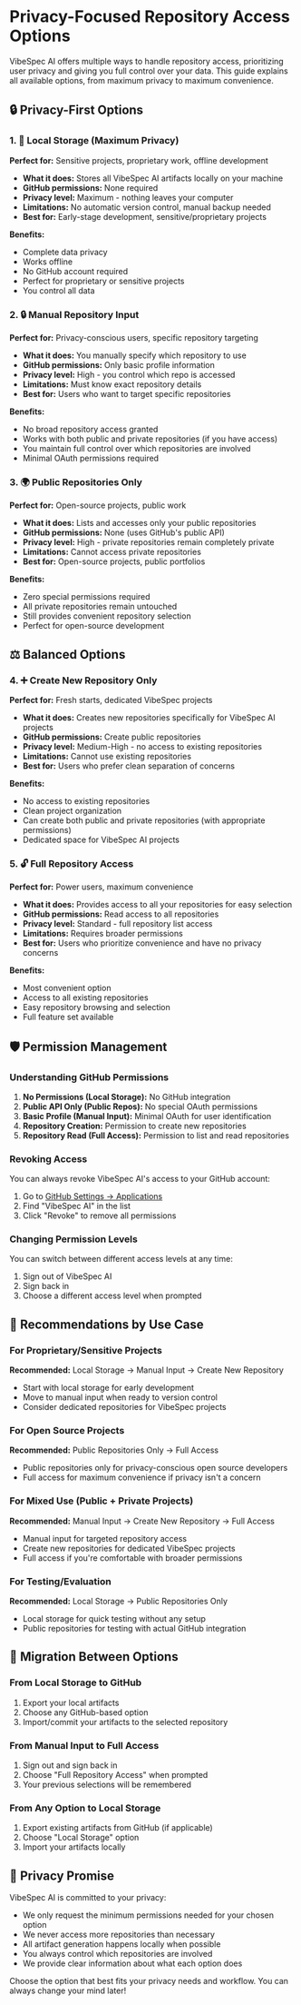# Privacy-Focused Repository Access Options

VibeSpec AI offers multiple ways to handle repository access, prioritizing user privacy and giving you full control over your data. This guide explains all available options, from maximum privacy to maximum convenience.

## 🔒 Privacy-First Options

### 1. 💾 Local Storage (Maximum Privacy)
**Perfect for:** Sensitive projects, proprietary work, offline development

- **What it does:** Stores all VibeSpec AI artifacts locally on your machine
- **GitHub permissions:** None required
- **Privacy level:** Maximum - nothing leaves your computer
- **Limitations:** No automatic version control, manual backup needed
- **Best for:** Early-stage development, sensitive/proprietary projects

**Benefits:**
- Complete data privacy
- Works offline
- No GitHub account required
- Perfect for proprietary or sensitive projects
- You control all data

### 2. 🔒 Manual Repository Input
**Perfect for:** Privacy-conscious users, specific repository targeting

- **What it does:** You manually specify which repository to use
- **GitHub permissions:** Only basic profile information
- **Privacy level:** High - you control which repo is accessed
- **Limitations:** Must know exact repository details
- **Best for:** Users who want to target specific repositories

**Benefits:**
- No broad repository access granted
- Works with both public and private repositories (if you have access)
- You maintain full control over which repositories are involved
- Minimal OAuth permissions required

### 3. 🌍 Public Repositories Only
**Perfect for:** Open-source projects, public work

- **What it does:** Lists and accesses only your public repositories
- **GitHub permissions:** None (uses GitHub's public API)
- **Privacy level:** High - private repositories remain completely private
- **Limitations:** Cannot access private repositories
- **Best for:** Open-source projects, public portfolios

**Benefits:**
- Zero special permissions required
- All private repositories remain untouched
- Still provides convenient repository selection
- Perfect for open-source development

## ⚖️ Balanced Options

### 4. ➕ Create New Repository Only
**Perfect for:** Fresh starts, dedicated VibeSpec projects

- **What it does:** Creates new repositories specifically for VibeSpec AI projects
- **GitHub permissions:** Create public repositories
- **Privacy level:** Medium-High - no access to existing repositories
- **Limitations:** Cannot use existing repositories
- **Best for:** Users who prefer clean separation of concerns

**Benefits:**
- No access to existing repositories
- Clean project organization
- Can create both public and private repositories (with appropriate permissions)
- Dedicated space for VibeSpec AI projects

### 5. 🔓 Full Repository Access
**Perfect for:** Power users, maximum convenience

- **What it does:** Provides access to all your repositories for easy selection
- **GitHub permissions:** Read access to all repositories
- **Privacy level:** Standard - full repository list access
- **Limitations:** Requires broader permissions
- **Best for:** Users who prioritize convenience and have no privacy concerns

**Benefits:**
- Most convenient option
- Access to all existing repositories
- Easy repository browsing and selection
- Full feature set available

## 🛡️ Permission Management

### Understanding GitHub Permissions

1. **No Permissions (Local Storage):** No GitHub integration
2. **Public API Only (Public Repos):** No special OAuth permissions
3. **Basic Profile (Manual Input):** Minimal OAuth for user identification
4. **Repository Creation:** Permission to create new repositories
5. **Repository Read (Full Access):** Permission to list and read repositories

### Revoking Access

You can always revoke VibeSpec AI's access to your GitHub account:

1. Go to [GitHub Settings → Applications](https://github.com/settings/applications)
2. Find "VibeSpec AI" in the list
3. Click "Revoke" to remove all permissions

### Changing Permission Levels

You can switch between different access levels at any time:

1. Sign out of VibeSpec AI
2. Sign back in
3. Choose a different access level when prompted

## 🚀 Recommendations by Use Case

### For Proprietary/Sensitive Projects
**Recommended:** Local Storage → Manual Input → Create New Repository
- Start with local storage for early development
- Move to manual input when ready to version control
- Consider dedicated repositories for VibeSpec projects

### For Open Source Projects
**Recommended:** Public Repositories Only → Full Access
- Public repositories only for privacy-conscious open source developers
- Full access for maximum convenience if privacy isn't a concern

### For Mixed Use (Public + Private Projects)
**Recommended:** Manual Input → Create New Repository → Full Access
- Manual input for targeted repository access
- Create new repositories for dedicated VibeSpec projects
- Full access if you're comfortable with broader permissions

### For Testing/Evaluation
**Recommended:** Local Storage → Public Repositories Only
- Local storage for quick testing without any setup
- Public repositories for testing with actual GitHub integration

## 🔄 Migration Between Options

### From Local Storage to GitHub
1. Export your local artifacts
2. Choose any GitHub-based option
3. Import/commit your artifacts to the selected repository

### From Manual Input to Full Access
1. Sign out and sign back in
2. Choose "Full Repository Access" when prompted
3. Your previous selections will be remembered

### From Any Option to Local Storage
1. Export existing artifacts from GitHub (if applicable)
2. Choose "Local Storage" option
3. Import your artifacts locally

## 🤝 Privacy Promise

VibeSpec AI is committed to your privacy:

- We only request the minimum permissions needed for your chosen option
- We never access more repositories than necessary
- All artifact generation happens locally when possible
- You always control which repositories are involved
- We provide clear information about what each option does

Choose the option that best fits your privacy needs and workflow. You can always change your mind later!
